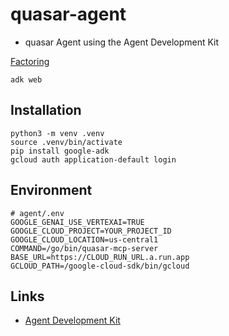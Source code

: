 # quasar-agent

 * quasar Agent using the Agent Development Kit

[Factoring](factoring.png)

```shell
adk web
```

## Installation

```shell
python3 -m venv .venv
source .venv/bin/activate
pip install google-adk
gcloud auth application-default login
```

## Environment

```
# agent/.env
GOOGLE_GENAI_USE_VERTEXAI=TRUE
GOOGLE_CLOUD_PROJECT=YOUR_PROJECT_ID
GOOGLE_CLOUD_LOCATION=us-central1
COMMAND=/go/bin/quasar-mcp-server
BASE_URL=https://CLOUD_RUN_URL.a.run.app
GCLOUD_PATH=/google-cloud-sdk/bin/gcloud
```

## Links

 * [Agent Development Kit](https://google.github.io/adk-docs/)
